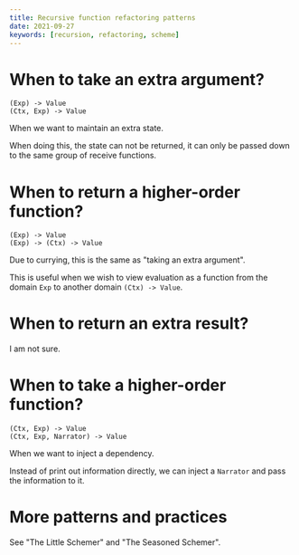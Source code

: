 ```yaml
---
title: Recursive function refactoring patterns
date: 2021-09-27
keywords: [recursion, refactoring, scheme]
---
```


# When to take an extra argument?

``` cicada
(Exp) -> Value
(Ctx, Exp) -> Value
```

When we want to maintain an extra state.

When doing this, the state can not be returned,
it can only be passed down to the same group of receive functions.

# When to return a higher-order function?

``` cicada
(Exp) -> Value
(Exp) -> (Ctx) -> Value
```

Due to currying, this is the same as "taking an extra argument".

This is useful when we wish to view evaluation as a function
from the domain `Exp` to another domain `(Ctx) -> Value`.

# When to return an extra result?

I am not sure.

# When to take a higher-order function?

``` cicada
(Ctx, Exp) -> Value
(Ctx, Exp, Narrator) -> Value
```

When we want to inject a dependency.

Instead of print out information directly,
we can inject a `Narrator` and pass the information to it.

# More patterns and practices

See "The Little Schemer" and "The Seasoned Schemer".
